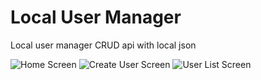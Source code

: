 # Local User Manager
Local user manager CRUD api with local json

![Home Screen](https://user-images.githubusercontent.com/52639107/133956338-ca68ac27-3b6d-4eb4-b0ca-934c8f82190e.png)
![Create User Screen](https://user-images.githubusercontent.com/52639107/133956356-a953f371-02db-415d-b190-a91a07e6cb54.png)
![User List Screen](https://user-images.githubusercontent.com/52639107/133956385-469cb090-fe42-4aa2-aa38-8585912c9d6a.png)
